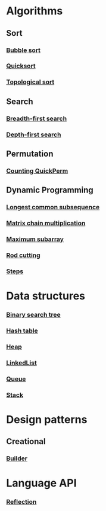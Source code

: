 # Algorithms
## Sort
### [Bubble sort](https://github.com/andrewajenkins/java/blob/master/src/algo/sort/BubbleSort.java)
### [Quicksort](https://github.com/andrewajenkins/java/blob/master/src/algo/sort/Quicksort.java)
### [Topological sort](https://github.com/andrewajenkins/java/blob/master/src/algo/sort/TopologicalSort.java)
## Search
### [Breadth-first search](https://github.com/andrewajenkins/java/blob/master/src/algo/search/BFS.java)
### [Depth-first search](https://github.com/andrewajenkins/java/blob/master/src/algo/search/DFS.java)
## Permutation
### [Counting QuickPerm](https://github.com/andrewajenkins/java/blob/master/src/algo/perm/CountingQuickPerm.java)
## Dynamic Programming
### [Longest common subsequence](https://github.com/andrewajenkins/java/blob/master/src/algo/dp/LongestCommonSubsequence.java)
### [Matrix chain multiplication](https://github.com/andrewajenkins/java/blob/master/src/algo/dp/MatrixChainMultiplication.java)
### [Maximum subarray](https://github.com/andrewajenkins/java/blob/master/src/algo/dp/MaximumSubarray.java)
### [Rod cutting](https://github.com/andrewajenkins/java/blob/master/src/algo/dp/RodCutting.java)
### [Steps](https://github.com/andrewajenkins/java/blob/master/src/algo/dp/Steps.java)
# Data structures
### [Binary search tree](https://github.com/andrewajenkins/java/blob/master/src/algo/objects/BinarySearchTree.java)
### [Hash table](https://github.com/andrewajenkins/java/blob/master/src/algo/objects/HashTable.java)
### [Heap](https://github.com/andrewajenkins/java/blob/master/src/algo/objects/Heap.java)
### [LinkedList](https://github.com/andrewajenkins/java/blob/master/src/algo/objects/LinkedList.java)
### [Queue](https://github.com/andrewajenkins/java/blob/master/src/algo/objects/Queue.java)
### [Stack](https://github.com/andrewajenkins/java/blob/master/src/algo/objects/Stack.java)
# Design patterns
## Creational
### [Builder](https://github.com/andrewajenkins/java/blob/master/src/pattern/builder/BuilderPattern.java)
# Language API
### [Reflection](https://github.com/andrewajenkins/java/blob/master/src/lang/ReflectionExample.java)
